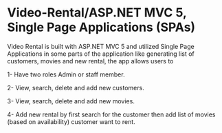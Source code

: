 # Video-Rental/ASP.NET MVC 5, Single Page Applications (SPAs)

Video Rental is built with ASP.NET MVC 5 and utilized Single Page Applications in some parts of the application like generating list of customers, movies and new rental,
the app allows users to 

1- Have two roles Admin or staff member.

2- View, search, delete and add new customers.

3- View, search, delete and add new movies.

4- Add new rental by first search for the customer then add list of movies (based on availability) customer want to rent.
